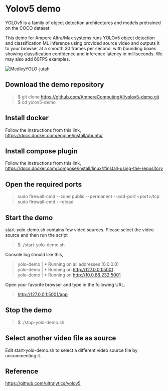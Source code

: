 # Yolov5 demo

YOLOv5 is a family of object detection architectures and models
pretrained on the COCO dataset.

This demo for Ampere Altra/Max systems runs YOLOv5 object detection and classification ML inference 
using provided source video and outputs it to your browser at a smooth 30 frames per second. 
with bounding boxes showing classification confidence and inference latency in milliseconds. We may also add 60FPS examples.

![MedleyYOLO-jutah](https://user-images.githubusercontent.com/8238588/215856385-28b084ad-08f7-4a65-82be-a558d7d3203a.gif)

## Download the demo repository
> $ git clone https://github.com/AmpereComputingAI/yolov5-demo.git  
\$ cd yolov5-demo


## Install docker
Follow the instructions from this link,
https://docs.docker.com/engine/install/ubuntu/

## Install compose plugin
Follow the instructions from this link,
https://docs.docker.com/compose/install/linux/#install-using-the-repository

## Open the required ports
> sudo firewall-cmd --zone public --permanent --add-port \<port>/tcp  
sudo firewall-cmd --reload

## Start the demo
start-yolo-demo.sh contains few video sources.  Please select the video source and then run the script
> $ ./start-yolo-demo.sh

Console log should like this,
> yolo-demo  |  * Running on all addresses (0.0.0.0)  
yolo-demo  |  * Running on http://127.0.0.1:5001  
yolo-demo  |  * Running on http://10.0.88.232:5001

Open your favorite browser and type in the following URL.
> http://127.0.0.1:5001/app

## Stop the demo
> $ ./stop-yolo-demo.sh

## Select another video file as source
Edit start-yolo-demo.sh to select a different video source file by uncommenting it.

## Reference
https://github.com/ultralytics/yolov5
